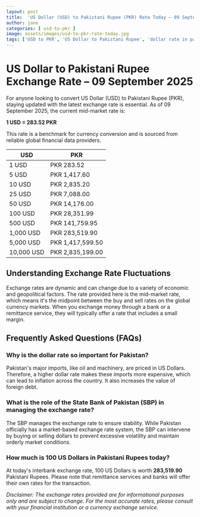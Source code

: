 ```yaml
---
layout: post
title:  'US Dollar (USD) to Pakistani Rupee (PKR) Rate Today – 09 September 2025'
author: jane
categories: [ usd-to-pkr ]
image: assets/images/usd-to-pkr-rate-today.jpg
tags: ['USD to PKR', 'US Dollar to Pakistani Rupee', 'dollar rate in pakistan', 'today dollar rate open market', 'usa to pakistan dollar rate']
---
```


# US Dollar to Pakistani Rupee Exchange Rate – 09 September 2025

For anyone looking to convert US Dollar (USD) to Pakistani Rupee (PKR), staying updated with the latest exchange rate is essential. As of 09 September 2025, the current mid-market rate is:

**1 USD = 283.52 PKR**

This rate is a benchmark for currency conversion and is sourced from reliable global financial data providers.

| USD | PKR |
| --- | --- |
| 1 USD | PKR 283.52 |
| 5 USD | PKR 1,417.60 |
| 10 USD | PKR 2,835.20 |
| 25 USD | PKR 7,088.00 |
| 50 USD | PKR 14,176.00 |
| 100 USD | PKR 28,351.99 |
| 500 USD | PKR 141,759.95 |
| 1,000 USD | PKR 283,519.90 |
| 5,000 USD | PKR 1,417,599.50 |
| 10,000 USD | PKR 2,835,199.00 |


## Understanding Exchange Rate Fluctuations

Exchange rates are dynamic and can change due to a variety of economic and geopolitical factors. The rate provided here is the mid-market rate, which means it's the midpoint between the buy and sell rates on the global currency markets. When you exchange money through a bank or a remittance service, they will typically offer a rate that includes a small margin.

## Frequently Asked Questions (FAQs)

### Why is the dollar rate so important for Pakistan?

Pakistan's major imports, like oil and machinery, are priced in US Dollars. Therefore, a higher dollar rate makes these imports more expensive, which can lead to inflation across the country. It also increases the value of foreign debt.

### What is the role of the State Bank of Pakistan (SBP) in managing the exchange rate?

The SBP manages the exchange rate to ensure stability. While Pakistan officially has a market-based exchange rate system, the SBP can intervene by buying or selling dollars to prevent excessive volatility and maintain orderly market conditions.

### How much is 100 US Dollars in Pakistani Rupees today?

At today's interbank exchange rate, 100 US Dollars is worth **283,519.90** Pakistani Rupees. Please note that remittance services and banks will offer their own rates for the transaction.



*Disclaimer: The exchange rates provided are for informational purposes only and are subject to change. For the most accurate rates, please consult with your financial institution or a currency exchange service.*
